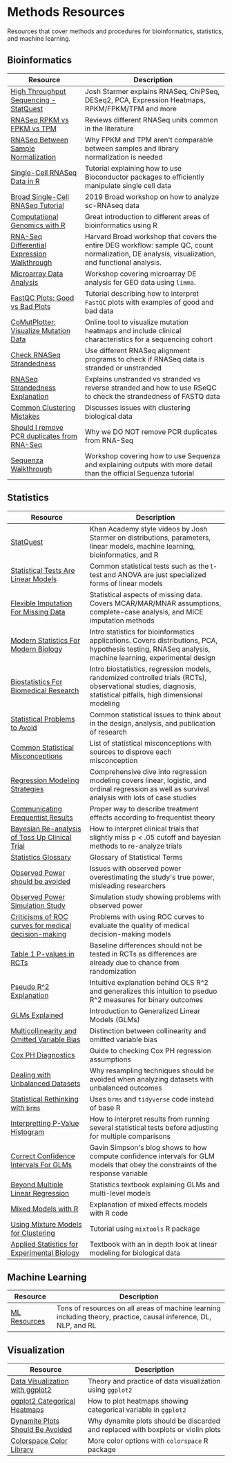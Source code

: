 # Methods Resources
Resources that cover methods and procedures for bioinformatics, statistics, and
machine learning.

## Bioinformatics
| Resource  | Description |
|-----------|-------------|
| [High Throughput Sequencing - StatQuest](https://www.youtube.com/playlist?list=PLblh5JKOoLUJo2Q6xK4tZElbIvAACEykp) | Josh Starmer explains RNASeq, ChiPSeq, DESeq2, PCA, Expression Heatmaps, RPKM/FPKM/TPM and more        |
| [RNASeq RPKM vs FPKM vs TPM](https://haroldpimentel.wordpress.com/2014/05/08/what-the-fpkm-a-review-rna-seq-expression-units/)          |  Reviews different RNASeq units common in the literature |
| [RNASeq Between Sample Normalization](https://haroldpimentel.wordpress.com/2014/12/08/in-rna-seq-2-2-between-sample-normalization/)          | Why FPKM and TPM aren't comparable between samples and library normalization is needed |
| [Single-Cell RNASeq Data in R](https://osca.bioconductor.org) | Tutorial explaining how to use Bioconductor packages to efficiently manipulate single cell data |
| [Broad Single-Cell RNASeq Tutorial](https://broadinstitute.github.io/2019_scWorkshop/) | 2019 Broad workshop on how to analyze sc-RNAseq data |
| [Computational Genomics with R](http://compgenomr.github.io/book/) | Great introduction to different areas of bioinformatics using R |
| [RNA-Seq Differential Expression Walkthrough](https://hbctraining.github.io/DGE_workshop_salmon/schedule/) | Harvard Broad workshop that covers the entire DEG workflow: sample QC, count normalization, DE analysis, visualization, and functional analysis. |
| [Microarray Data Analysis](http://bioinformatics-core-shared-training.github.io/microarray-analysis/) | Workshop covering microarray DE analysis for GEO data using `limma`. |
| [FastQC Plots: Good vs Bad Plots](https://rtsf.natsci.msu.edu/genomics/tech-notes/fastqc-tutorial-and-faq/) | Tutorial describing how to interpret `FastQC` plots with examples of good and bad data |
| [CoMutPlotter: Visualize Mutation Data](http://tardis.cgu.edu.tw/comutplotter/) | Online tool to visualize mutation heatmaps and include clinical characteristics for a sequencing cohort |
| [Check RNASeq Strandedness](https://fishycat.netlify.com/en/2017/08/strandness_in_rnaseq/) | Use different RNASeq alignment programs to check if RNASeq data is stranded or unstranded |
| [RNASeq Strandedness Explanation](https://chipster.csc.fi/manual/library-type-summary.html) | Explains unstranded vs stranded vs reverse stranded and how to use RSeQC to check the strandedness of FASTQ data |
| [Common Clustering Mistakes](https://stke-sciencemag-org.stanford.idm.oclc.org/content/9/432/re6) | Discusses issues with clustering biological data |
| [Should I remove PCR duplicates from RNA-Seq](https://dnatech.genomecenter.ucdavis.edu/faqs/should-i-remove-pcr-duplicates-from-my-rna-seq-data/) | Why we DO NOT remove PCR duplicates from RNA-Seq |
| [Sequenza Walkthrough](https://bpa-csiro-workshops.github.io/btp-manuals-md/modules/cancer-module-cnv/cnv-tut/) | Workshop covering how to use Sequenza and explaining outputs with more detail than the official Sequenza tutorial |


## Statistics
| Resource  | Description |
|-----------|-------------|
| [StatQuest](https://www.youtube.com/playlist?list=PLblh5JKOoLUJo2Q6xK4tZElbIvAACEykp) | Khan Academy style videos by Josh Starmer on distributions, parameters, linear models, machine learning, bioinformatics, and R |
| [Statistical Tests Are Linear Models](https://lindeloev.github.io/tests-as-linear/) | Common statistical tests such as the t-test and ANOVA are just specialized forms of linear models |
| [Flexible Imputation For Missing Data](https://stefvanbuuren.name/fimd/) | Statistical aspects of missing data. Covers MCAR/MAR/MNAR assumptions, complete-case analysis, and MICE imputation methods |
| [Modern Statistics For Modern Biology](https://www-huber.embl.de/msmb/index.html) | Intro statistics for bioinformatics applications. Covers distributions, PCA, hypothesis testing, RNASeq analysis, machine learning, experimental design |
| [Biostatistics For Biomedical Research](http://hbiostat.org/doc/bbr.pdf) | Intro biostatistics, regression models, randomized controlled trials (RCTs), observational studies, diagnosis, statistical pitfalls, high dimensional modeling |
| [Statistical Problems to Avoid](http://biostat.mc.vanderbilt.edu/wiki/Main/ManuscriptChecklist) | Common statistical issues to think about in the design, analysis, and publication of research |
| [Common Statistical Misconceptions](https://discourse.datamethods.org/t/reference-collection-to-push-back-against-common-statistical-myths/1787) | List of statistical misconceptions with sources to disprove each misconception | 
| [Regression Modeling Strategies](http://hbiostat.org/doc/rms.pdf) | Comprehensive dive into regression modeling covers linear, logistic, and ordinal regression as well as survival analysis with lots of case studies |
| [Communicating Frequentist Results](https://discourse.datamethods.org/t/language-for-communicating-frequentist-results-about-treatment-effects/934) | Proper way to describe treatment effects according to frequentist theory |
| [Bayesian Re-analysis of Toss Up Clinical Trial](https://discourse.datamethods.org/t/andromeda-shock-or-how-to-intepret-hr-0-76-95-ci-0-55-1-02-p-0-06/1349) | How to interpret clinical trials that slightly miss p < .05 cutoff and bayesian methods to re-analyze trials | 
| [Statistics Glossary](http://hbiostat.org/doc/glossary.pdf) | Glossary of Statistical Terms |
| [Observed Power should be avoided](https://discourse.datamethods.org/t/observed-power-and-other-power-issues/731) | Issues with observed power overestimating the study's true power, misleading researchers |
| [Observed Power Simulation Study](https://lesslikely.com/statistics/observed-power-magic/) | Simulation study showing problems with observed power | 
| [Criticisms of ROC curves for medical decision-making](https://discourse.datamethods.org/t/sensitivity-specificity-and-roc-curves-are-not-needed-for-good-medical-decision-making/1152) | Problems with using ROC curves to evaluate the quality of medical decision-making models |
| [Table 1 P-values in RCTs](https://discourse.datamethods.org/t/should-we-ignore-covariate-imbalance-and-stop-presenting-a-stratified-table-one-for-randomized-trials/547) | Baseline differences should not be tested in RCTs as differences are already due to chance from randomization |
| [Pseudo R^2 Explanation](https://stats.idre.ucla.edu/other/mult-pkg/faq/general/faq-what-are-pseudo-r-squareds/) | Intuitive explanation behind OLS R^2 and generalizes this intuition to pseduo R^2 measures for binary outcomes |
| [GLMs Explained](https://newonlinecourses.science.psu.edu/stat504/node/216/) | Introduction to Generalized Linear Models (GLMs) |
| [Multicollinearity and Omitted Variable Bias](https://are.berkeley.edu/courses/EEP118/current/handouts/OVB%20versus%20Multicollinearity_eep118_sp15.pdf) | Distinction between collinearity and omitted variable bias |
| [Cox PH Diagnostics](https://www.ics.uci.edu/~dgillen/STAT255/Handouts/lecture10.pdf) | Guide to checking Cox PH regression assumptions |
| [Dealing with Unbalanced Datasets](https://github.com/matloff/regtools/blob/master/UnbalancedClasses.md) | Why resampling techniques should be avoided when analyzing datasets with unbalanced outcomes |
| [Statistical Rethinking with `brms`](https://bookdown.org/content/4857/) | Uses `brms` and `tidyverse` code instead of base R |
| [Interpretting P-Value Histogram](http://varianceexplained.org/statistics/interpreting-pvalue-histogram/) | How to interpret results from running several statistical tests before adjusting for multiple comparisons|
| [Correct Confidence Intervals For GLMs](https://fromthebottomoftheheap.net/2018/12/10/confidence-intervals-for-glms/) | Gavin Simpson's blog shows to how compute confidence intervals for GLM models that obey the constraints of the response variable |
| [Beyond Multiple Linear Regression](https://bookdown.org/roback/bookdown-BeyondMLR/) | Statistics textbook explaining GLMs and multi-level models |
| [Mixed Models with R](https://m-clark.github.io/mixed-models-with-R/introduction.html) | Explanation of mixed effects models with R code |
| [Using Mixture Models for Clustering](https://tinyheero.github.io/2015/10/13/mixture-model.html) | Tutorial using `mixtools` R package |
| [Applied Statistics for Experimental Biology](https://www.middleprofessor.com/files/applied-biostatistics_bookdown/_book/) | Textbook with an in depth look at linear modeling for biological data |


## Machine Learning
| Resource  | Description |
|-----------|-------------|
| [ML Resources](https://sgfin.github.io/learning-resources/) | Tons of resources on all areas of machine learning including theory, practice, causal inference, DL, NLP, and RL |

## Visualization
| Resource  | Description |
|-----------|-------------|
| [Data Visualization with ggplot2](http://socviz.co/index.html#preface) | Theory and practice of data visualization using `ggplot2` | 
| [ggplot2 Categorical Heatmaps](https://stackoverflow.com/questions/12998372/heatmap-like-plot-but-for-categorical-variables) | How to plot heatmaps showing categorical variable in `ggplot2`|
| [Dynamite Plots Should Be Avoided](https://simplystatistics.org/2019/02/21/dynamite-plots-must-die/) | Why dynamite plots should be discarded and replaced with boxplots or violin plots|
| [Colorspace Color Library](https://cran.r-project.org/web/packages/colorspace/vignettes/colorspace.html) | More color options with `colorspace` R package |

